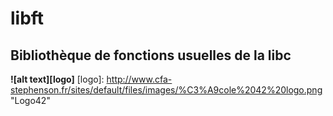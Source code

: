 # libft
## Bibliothèque de fonctions usuelles de la libc
********************![alt text][logo]********************
[logo]: http://www.cfa-stephenson.fr/sites/default/files/images/%C3%A9cole%2042%20logo.png "Logo42"
